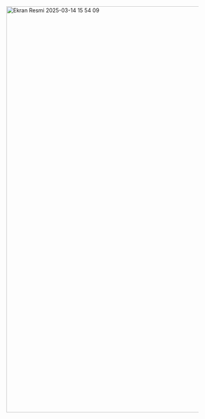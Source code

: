 <img width="1064" alt="Ekran Resmi 2025-03-14 15 54 09" src="https://github.com/user-attachments/assets/8c1ebc20-8844-43b0-8fb7-020072cdef80" />
